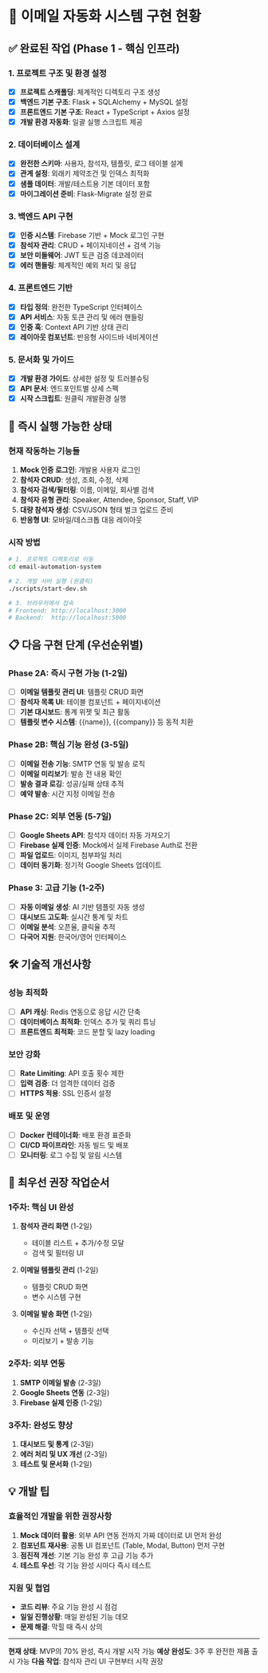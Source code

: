 # 🎯 이메일 자동화 시스템 구현 현황

## ✅ 완료된 작업 (Phase 1 - 핵심 인프라)

### 1. 프로젝트 구조 및 환경 설정
- [x] **프로젝트 스캐폴딩**: 체계적인 디렉토리 구조 생성
- [x] **백엔드 기본 구조**: Flask + SQLAlchemy + MySQL 설정
- [x] **프론트엔드 기본 구조**: React + TypeScript + Axios 설정
- [x] **개발 환경 자동화**: 일괄 실행 스크립트 제공

### 2. 데이터베이스 설계
- [x] **완전한 스키마**: 사용자, 참석자, 템플릿, 로그 테이블 설계
- [x] **관계 설정**: 외래키 제약조건 및 인덱스 최적화
- [x] **샘플 데이터**: 개발/테스트용 기본 데이터 포함
- [x] **마이그레이션 준비**: Flask-Migrate 설정 완료

### 3. 백엔드 API 구현
- [x] **인증 시스템**: Firebase 기반 + Mock 로그인 구현
- [x] **참석자 관리**: CRUD + 페이지네이션 + 검색 기능
- [x] **보안 미들웨어**: JWT 토큰 검증 데코레이터
- [x] **에러 핸들링**: 체계적인 예외 처리 및 응답

### 4. 프론트엔드 기반
- [x] **타입 정의**: 완전한 TypeScript 인터페이스
- [x] **API 서비스**: 자동 토큰 관리 및 에러 핸들링
- [x] **인증 훅**: Context API 기반 상태 관리
- [x] **레이아웃 컴포넌트**: 반응형 사이드바 네비게이션

### 5. 문서화 및 가이드
- [x] **개발 환경 가이드**: 상세한 설정 및 트러블슈팅
- [x] **API 문서**: 엔드포인트별 상세 스펙
- [x] **시작 스크립트**: 원클릭 개발환경 실행

## 🚀 즉시 실행 가능한 상태

### 현재 작동하는 기능들
1. **Mock 인증 로그인**: 개발용 사용자 로그인
2. **참석자 CRUD**: 생성, 조회, 수정, 삭제
3. **참석자 검색/필터링**: 이름, 이메일, 회사별 검색
4. **참석자 유형 관리**: Speaker, Attendee, Sponsor, Staff, VIP
5. **대량 참석자 생성**: CSV/JSON 형태 벌크 업로드 준비
6. **반응형 UI**: 모바일/데스크톱 대응 레이아웃

### 시작 방법
```bash
# 1. 프로젝트 디렉토리로 이동
cd email-automation-system

# 2. 개발 서버 실행 (원클릭)
./scripts/start-dev.sh

# 3. 브라우저에서 접속
# Frontend: http://localhost:3000
# Backend:  http://localhost:5000
```

## 📋 다음 구현 단계 (우선순위별)

### Phase 2A: 즉시 구현 가능 (1-2일)
- [ ] **이메일 템플릿 관리 UI**: 템플릿 CRUD 화면
- [ ] **참석자 목록 UI**: 테이블 컴포넌트 + 페이지네이션
- [ ] **기본 대시보드**: 통계 위젯 및 최근 활동
- [ ] **템플릿 변수 시스템**: {{name}}, {{company}} 등 동적 치환

### Phase 2B: 핵심 기능 완성 (3-5일)
- [ ] **이메일 전송 기능**: SMTP 연동 및 발송 로직
- [ ] **이메일 미리보기**: 발송 전 내용 확인
- [ ] **발송 결과 로깅**: 성공/실패 상태 추적
- [ ] **예약 발송**: 시간 지정 이메일 전송

### Phase 2C: 외부 연동 (5-7일)
- [ ] **Google Sheets API**: 참석자 데이터 자동 가져오기
- [ ] **Firebase 실제 인증**: Mock에서 실제 Firebase Auth로 전환
- [ ] **파일 업로드**: 이미지, 첨부파일 처리
- [ ] **데이터 동기화**: 정기적 Google Sheets 업데이트

### Phase 3: 고급 기능 (1-2주)
- [ ] **자동 이메일 생성**: AI 기반 템플릿 자동 생성
- [ ] **대시보드 고도화**: 실시간 통계 및 차트
- [ ] **이메일 분석**: 오픈율, 클릭율 추적
- [ ] **다국어 지원**: 한국어/영어 인터페이스

## 🛠 기술적 개선사항

### 성능 최적화
- [ ] **API 캐싱**: Redis 연동으로 응답 시간 단축
- [ ] **데이터베이스 최적화**: 인덱스 추가 및 쿼리 튜닝
- [ ] **프론트엔드 최적화**: 코드 분할 및 lazy loading

### 보안 강화
- [ ] **Rate Limiting**: API 호출 횟수 제한
- [ ] **입력 검증**: 더 엄격한 데이터 검증
- [ ] **HTTPS 적용**: SSL 인증서 설정

### 배포 및 운영
- [ ] **Docker 컨테이너화**: 배포 환경 표준화
- [ ] **CI/CD 파이프라인**: 자동 빌드 및 배포
- [ ] **모니터링**: 로그 수집 및 알림 시스템

## 🎯 최우선 권장 작업순서

### 1주차: 핵심 UI 완성
1. **참석자 관리 화면** (1-2일)
   - 테이블 리스트 + 추가/수정 모달
   - 검색 및 필터링 UI
   
2. **이메일 템플릿 관리** (1-2일)
   - 템플릿 CRUD 화면
   - 변수 시스템 구현

3. **이메일 발송 화면** (1-2일)
   - 수신자 선택 + 템플릿 선택
   - 미리보기 + 발송 기능

### 2주차: 외부 연동
1. **SMTP 이메일 발송** (2-3일)
2. **Google Sheets 연동** (2-3일)
3. **Firebase 실제 인증** (1-2일)

### 3주차: 완성도 향상
1. **대시보드 및 통계** (2-3일)
2. **에러 처리 및 UX 개선** (2-3일)
3. **테스트 및 문서화** (1-2일)

## 💡 개발 팁

### 효율적인 개발을 위한 권장사항
1. **Mock 데이터 활용**: 외부 API 연동 전까지 가짜 데이터로 UI 먼저 완성
2. **컴포넌트 재사용**: 공통 UI 컴포넌트 (Table, Modal, Button) 먼저 구현
3. **점진적 개선**: 기본 기능 완성 후 고급 기능 추가
4. **테스트 우선**: 각 기능 완성 시마다 즉시 테스트

### 지원 및 협업
- **코드 리뷰**: 주요 기능 완성 시 점검
- **일일 진행상황**: 매일 완성된 기능 데모
- **문제 해결**: 막힐 때 즉시 상의

---

**현재 상태**: MVP의 70% 완성, 즉시 개발 시작 가능
**예상 완성도**: 3주 후 완전한 제품 출시 가능
**다음 작업**: 참석자 관리 UI 구현부터 시작 권장

